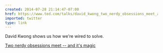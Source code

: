 ```yaml
---
created: 2014-07-28 21:14:47-07:00
href: https://www.ted.com/talks/david_kwong_two_nerdy_obsessions_meet_and_it_s_magic
imported: twitter
type: link
---
```


David Kwong shows us how we're wired to solve.

[Two nerdy obsessions meet -- and it's magic](https://www.ted.com/talks/david_kwong_two_nerdy_obsessions_meet_and_it_s_magic)